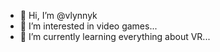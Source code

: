 - 👋 Hi, I’m @vlynnyk
- 👀 I’m interested in video games...
- 🌱 I’m currently learning everything about VR...

<!---
vlynnyk/vlynnyk is a ✨ special ✨ repository because its `README.md` (this file) appears on your GitHub profile.
You can click the Preview link to take a look at your changes.
--->
